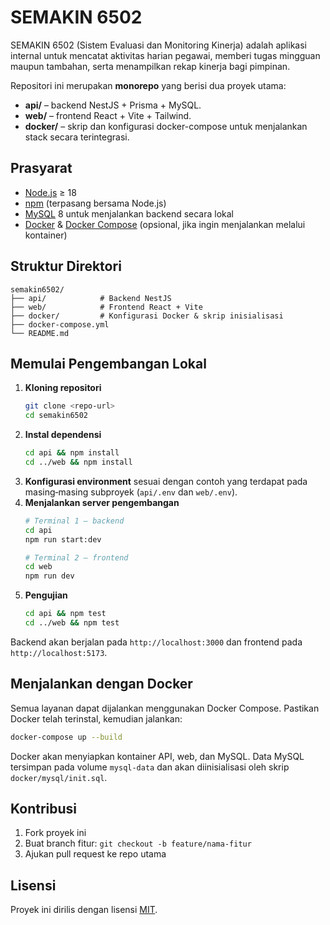 # SEMAKIN 6502

SEMAKIN 6502 (Sistem Evaluasi dan Monitoring Kinerja) adalah aplikasi internal untuk mencatat aktivitas harian pegawai, memberi tugas mingguan maupun tambahan, serta menampilkan rekap kinerja bagi pimpinan.

Repositori ini merupakan **monorepo** yang berisi dua proyek utama:

- **api/** – backend NestJS + Prisma + MySQL.
- **web/** – frontend React + Vite + Tailwind.
- **docker/** – skrip dan konfigurasi docker-compose untuk menjalankan stack secara terintegrasi.

## Prasyarat

- [Node.js](https://nodejs.org/) ≥ 18
- [npm](https://www.npmjs.com/) (terpasang bersama Node.js)
- [MySQL](https://www.mysql.com/) 8 untuk menjalankan backend secara lokal
- [Docker](https://www.docker.com/) & [Docker Compose](https://docs.docker.com/compose/) (opsional, jika ingin menjalankan melalui kontainer)

## Struktur Direktori

```
semakin6502/
├── api/            # Backend NestJS
├── web/            # Frontend React + Vite
├── docker/         # Konfigurasi Docker & skrip inisialisasi
├── docker-compose.yml
└── README.md
```

## Memulai Pengembangan Lokal

1. **Kloning repositori**
   ```bash
   git clone <repo-url>
   cd semakin6502
   ```
2. **Instal dependensi**
   ```bash
   cd api && npm install
   cd ../web && npm install
   ```
3. **Konfigurasi environment** sesuai dengan contoh yang terdapat pada masing‑masing subproyek (`api/.env` dan `web/.env`).
4. **Menjalankan server pengembangan**
   ```bash
   # Terminal 1 – backend
   cd api
   npm run start:dev

   # Terminal 2 – frontend
   cd web
   npm run dev
   ```
5. **Pengujian**
   ```bash
   cd api && npm test
   cd ../web && npm test
   ```

Backend akan berjalan pada `http://localhost:3000` dan frontend pada `http://localhost:5173`.

## Menjalankan dengan Docker

Semua layanan dapat dijalankan menggunakan Docker Compose. Pastikan Docker telah terinstal, kemudian jalankan:

```bash
docker-compose up --build
```

Docker akan menyiapkan kontainer API, web, dan MySQL. Data MySQL tersimpan pada volume `mysql-data` dan akan diinisialisasi oleh skrip `docker/mysql/init.sql`.

## Kontribusi

1. Fork proyek ini
2. Buat branch fitur: `git checkout -b feature/nama-fitur`
3. Ajukan pull request ke repo utama

## Lisensi

Proyek ini dirilis dengan lisensi [MIT](LICENSE).
